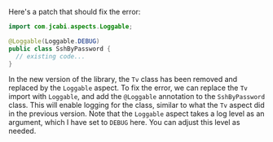 Here's a patch that should fix the error:

```java
import com.jcabi.aspects.Loggable;

@Loggable(Loggable.DEBUG)
public class SshByPassword {
  // existing code...
}
```

In the new version of the library, the `Tv` class has been removed and replaced by the `Loggable` aspect. To fix the error, we can replace the `Tv` import with `Loggable`, and add the `@Loggable` annotation to the `SshByPassword` class. This will enable logging for the class, similar to what the `Tv` aspect did in the previous version. Note that the `Loggable` aspect takes a log level as an argument, which I have set to `DEBUG` here. You can adjust this level as needed.